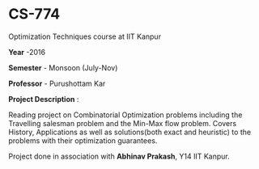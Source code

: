# CS-774
Optimization Techniques course at IIT Kanpur 

<b>Year</b> -2016

<b>Semester</b> - Monsoon (July-Nov)

<b>Professor</b> - Purushottam Kar

<b>Project Description</b> :

Reading project on Combinatorial Optimization problems including the Travelling salesman problem and the Min-Max flow problem. 
Covers History, Applications as well as solutions(both exact and heuristic) to the problems with their optimization guarantees.

Project done in association with <b>Abhinav Prakash</b>, Y14 IIT Kanpur.
